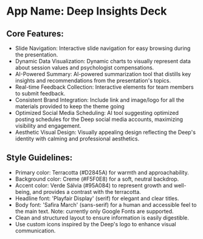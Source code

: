 # **App Name**: Deep Insights Deck

## Core Features:

- Slide Navigation: Interactive slide navigation for easy browsing during the presentation.
- Dynamic Data Visualization: Dynamic charts to visually represent data about session values and psychologist compensations.
- AI-Powered Summary: AI-powered summarization tool that distills key insights and recommendations from the presentation's topics.
- Real-time Feedback Collection: Interactive elements for team members to submit feedback.
- Consistent Brand Integration: Include link and image/logo for all the materials provided to keep the theme going
- Optimized Social Media Scheduling: AI tool suggesting optimized posting schedules for the Deep social media accounts, maximizing visibility and engagement.
- Aesthetic Visual Design: Visually appealing design reflecting the Deep's identity with calming and professional aesthetics.

## Style Guidelines:

- Primary color: Terracotta (#D2845A) for warmth and approachability.
- Background color: Creme (#F5F0E8) for a soft, neutral backdrop.
- Accent color: Verde Sálvia (#95A084) to represent growth and well-being, and provides a contrast with the terracotta.
- Headline font: 'Playfair Display' (serif) for elegant and clear titles.
- Body font: 'Safira March' (sans-serif) for a human and accessible feel to the main text. Note: currently only Google Fonts are supported.
- Clean and structured layout to ensure information is easily digestible.
- Use custom icons inspired by the Deep's logo to enhance visual communication.